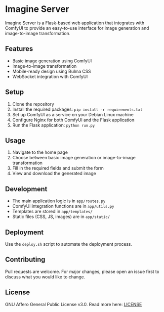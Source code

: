 # Imagine Server

Imagine Server is a Flask-based web application that integrates with ComfyUI to provide an easy-to-use interface for image generation and image-to-image transformation.

## Features

- Basic image generation using ComfyUI
- Image-to-image transformation
- Mobile-ready design using Bulma CSS
- WebSocket integration with ComfyUI

## Setup

1. Clone the repository
2. Install the required packages: `pip install -r requirements.txt`
3. Set up ComfyUI as a service on your Debian Linux machine
4. Configure Nginx for both ComfyUI and the Flask application
5. Run the Flask application: `python run.py`

## Usage

1. Navigate to the home page
2. Choose between basic image generation or image-to-image transformation
3. Fill in the required fields and submit the form
4. View and download the generated image

## Development

- The main application logic is in `app/routes.py`
- ComfyUI integration functions are in `app/utils.py`
- Templates are stored in `app/templates/`
- Static files (CSS, JS, images) are in `app/static/`

## Deployment

Use the `deploy.sh` script to automate the deployment process.

## Contributing

Pull requests are welcome. For major changes, please open an issue first to discuss what you would like to change.

## License

GNU Affero General Public License v3.0. Read more here: [LICENSE](LICENSE)